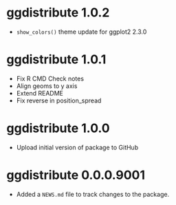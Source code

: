 # ggdistribute 1.0.2

* `show_colors()` theme update for ggplot2 2.3.0

# ggdistribute 1.0.1

* Fix R CMD Check notes
* Align geoms to y axis
* Extend README
* Fix reverse in position_spread

# ggdistribute 1.0.0

* Upload initial version of package to GitHub

# ggdistribute 0.0.0.9001

* Added a `NEWS.md` file to track changes to the package.
